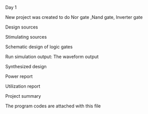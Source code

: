 Day 1

New project was created to do Nor gate ,Nand gate, Inverter gate


Design sources


 
Stimulating sources  

Schematic design of logic gates



Run simulation output:
    The waveform output



Synthesized design

 

Power report



Utilization report



Project summary



The program codes are attached with this file

